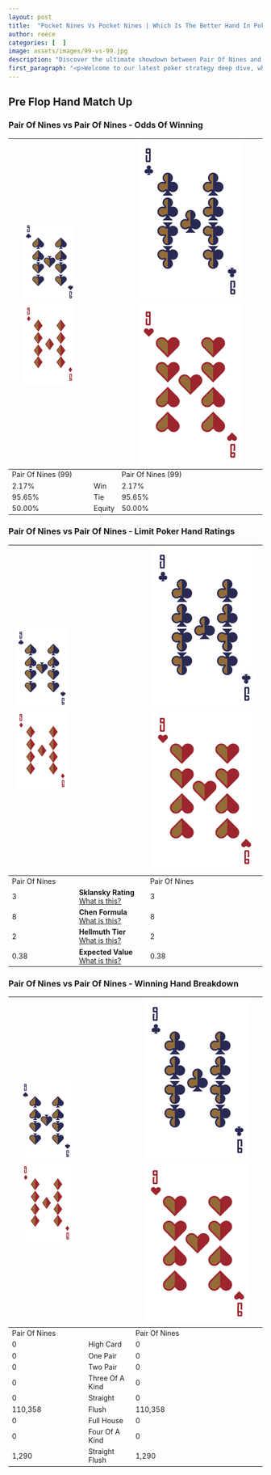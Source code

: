 ```yaml
---
layout: post
title:  "Pocket Nines Vs Pocket Nines | Which Is The Better Hand In Poker? A Complete Guide"
author: reece
categories: [  ]
image: assets/images/99-vs-99.jpg
description: "Discover the ultimate showdown between Pair Of Nines and Pair Of Nines in poker! Uncover the odds, strategies, and scenarios where one hand triumphs over the other. Get ready to up your poker game with this thrilling analysis."
first_paragraph: "<p>Welcome to our latest poker strategy deep dive, where we're pitting two distinct hands against each other in a high-stakes showdown: Pair Of Nines vs Pair Of Nines.</p><p>In the dynamic world of poker, every decision counts, and knowing which hand holds the upper hand is key to your success at the table.</p><p>In this article, we'll dissect these two hands, explore the scenarios where one dominates the other, and equip you with the knowledge to make strategic choices that can tip the odds in your favor.</p><p>Get ready to unravel the intriguing dynamics of these poker hands and elevate your game to new heights.</p>"
---
```




[comment]: # (sp0)

## Pre Flop Hand Match Up

<div class="table hand-ratings" markdown="1"> 



### Pair Of Nines vs Pair Of Nines - Odds Of Winning


    
| ![image info](assets/images/hand1/9.png) ![image info](assets/images/hand1/9o.png) |  | ![image info](assets/images/hand2/9.png) ![image info](assets/images/hand2/9o.png) |
| -------- | -------- | -------- |
| Pair Of Nines (99) |  | Pair Of Nines (99) |
| 2.17% | Win | 2.17% |
| 95.65% | Tie | 95.65% |
| 50.00% | Equity | 50.00% |




[comment]: # (sp1)



### Pair Of Nines vs Pair Of Nines - Limit Poker Hand Ratings


    
| ![image info](assets/images/hand1/9.png) ![image info](assets/images/hand1/9o.png) |  | ![image info](assets/images/hand2/9.png) ![image info](assets/images/hand2/9o.png) |
| -------- | -------- | -------- |
| Pair Of Nines |  | Pair Of Nines |
| 3 | **Sklansky Rating** [What is this?](/sklansky-rating-explained) | 3 |
| 8 | **Chen Formula** [What is this?](/chen-formula-explained) | 8 |
| 2 | **Hellmuth Tier** [What is this?](/Hellmuth-tier-explained) | 2 |
| 0.38 | **Expected Value** [What is this?](/expected-value-explained) | 0.38 |




[comment]: # (sp2)



### Pair Of Nines vs Pair Of Nines - Winning Hand Breakdown


    
| ![image info](assets/images/hand1/9.png) ![image info](assets/images/hand1/9o.png) |  | ![image info](assets/images/hand2/9.png) ![image info](assets/images/hand2/9o.png) |
| -------- | -------- | -------- |
| Pair Of Nines |  | Pair Of Nines |
| 0 | High Card | 0 |
| 0 | One Pair | 0 |
| 0 | Two Pair | 0 |
| 0 | Three Of A Kind | 0 |
| 0 | Straight | 0 |
| 110,358 | Flush | 110,358 |
| 0 | Full House | 0 |
| 0 | Four Of A Kind | 0 |
| 1,290 | Straight Flush | 1,290 |




[comment]: # (sp3)



</div>

[comment]: # (sp4)



[comment]: # (sp5)

